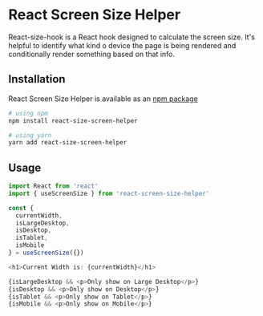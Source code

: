 # React Screen Size Helper

React-size-hook is a React hook designed to calculate the screen size. It's helpful to identify what kind o device the page is being rendered and conditionally render something based on that info.

## Installation

React Screen Size Helper is available as an [npm package](https://www.npmjs.com/package/react-screen-size-helper)

```bash
# using npm
npm install react-size-screen-helper

# using yarn
yarn add react-size-screen-helper
```

## Usage

```ts
import React from 'react'
import { useScreenSize } from 'react-screen-size-helper'

const {
  currentWidth,
  isLargeDesktop,
  isDesktop,
  isTablet,
  isMobile
} = useScreenSize({})

<h1>Current Width is: {currentWidth}</h1>

{isLargeDesktop && <p>Only show on Large Desktop</p>}
{isDesktop && <p>Only show on Desktop</p>}
{isTablet && <p>Only show on Tablet</p>}
{isMobile && <p>Only show on Mobile</p>}
```
